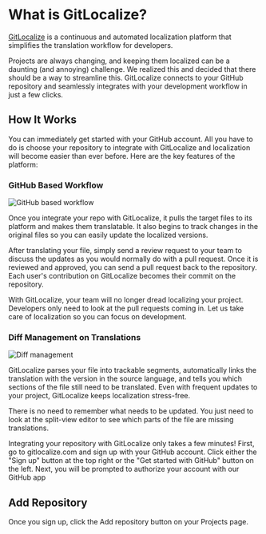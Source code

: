 # What is GitLocalize?

[GitLocalize](https://gitlocalize.com) is a continuous and automated localization platform that simplifies the translation workflow for developers.

Projects are always changing, and keeping them localized can be a daunting (and annoying) challenge. We realized this and decided that there should be a way to streamline this. GitLocalize connects to your GitHub repository and seamlessly integrates with your development workflow in just a few clicks.

## How It Works

You can immediately get started with your GitHub account. All you have to do is choose your repository to integrate with GitLocalize and localization will become easier than ever before. Here are the key features of the platform:

### GitHub Based Workflow

![GitHub based workflow](/assets/img/about/flow.png)

Once you integrate your repo with GitLocalize, it pulls the target files to its platform and makes them translatable. It also begins to track changes in the original files so you can easily update the localized versions.

After translating your file, simply send a review request to your team to discuss the updates as you would normally do with a pull request. Once it is reviewed and approved, you can send a pull request back to the repository. Each user's contribution on GitLocalize becomes their commit on the repository.

With GitLocalize, your team will no longer dread localizing your project. Developers only need to look at the pull requests coming in. Let us take care of localization so you can focus on development.
### Diff Management on Translations

![Diff management](/assets/img/about/diff_management.png)

GitLocalize parses your file into trackable segments, automatically links the translation with the version in the source language, and tells you which sections of the file still need to be translated. Even with frequent updates to your project, GitLocalize keeps localization stress-free.

There is no need to remember what needs to be updated. You just need to look at the split-view editor to see which parts of the file are missing translations.

<!--
Thanks for taking the time to read about GitLocalize. Check back often, as we have more features lined up that are almost ready to go. We're very excited for these additions and think that you will be too!
-->
Integrating your repository with GitLocalize only takes a few minutes!
First, go to gitlocalize.com and sign up with your GitHub account.
Click either the "Sign up" button at the top right or the "Get started with GitHub" button on the left. Next, you will be prompted to authorize your account with our GitHub app

## Add Repository

Once you sign up, click the Add repository button on your Projects page.
